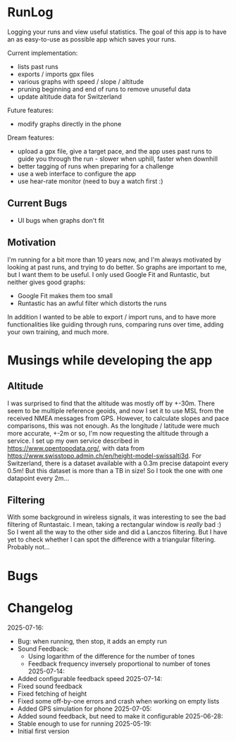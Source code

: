 # RunLog

Logging your runs and view useful statistics.
The goal of this app is to have an as easy-to-use as possible app which
saves your runs.

Current implementation:
- lists past runs
- exports / imports gpx files
- various graphs with speed / slope / altitude
- pruning beginning and end of runs to remove unuseful data
- update altitude data for Switzerland

Future features:
- modify graphs directly in the phone

Dream features:
- upload a gpx file, give a target pace, and the app uses past runs to guide you
through the run - slower when uphill, faster when downhill
- better tagging of runs when preparing for a challenge
- use a web interface to configure the app
- use hear-rate monitor (need to buy a watch first :)

## Current Bugs

- UI bugs when graphs don't fit

## Motivation

I'm running for a bit more than 10 years now, and I'm always motivated by looking
at past runs, and trying to do better.
So graphs are important to me, but I want them to be useful.
I only used Google Fit and Runtastic, but neither gives good graphs:
- Google Fit makes them too small
- Runtastic has an awful filter which distorts the runs

In addition I wanted to be able to export / import runs, and to have more functionalities
like guiding through runs, comparing runs over time, adding your own training, and much more.

# Musings while developing the app

## Altitude

I was surprised to find that the altitude was mostly off by +-30m.
There seem to be multiple reference geoids, and now I set it to use
MSL from the received NMEA messages from GPS.
However, to calculate slopes and pace comparisons, this was not enough.
As the longitude / latitude were much more accurate, +-2m or so, I'm now
requesting the altitude through a service.
I set up my own service described in https://www.opentopodata.org/, with
data from https://www.swisstopo.admin.ch/en/height-model-swissalti3d.
For Switzerland, there is a dataset available with a 0.3m precise datapoint
every 0.5m!
But this dataset is more than a TB in size!
So I took the one with one datapoint every 2m...

## Filtering

With some background in wireless signals, it was interesting to see
the bad filtering of Runtastaic.
I mean, taking a rectangular window is _really_ bad :)
So I went all the way to the other side and did a Lanczos filtering.
But I have yet to check whether I can spot the difference with a triangular filtering.
Probably not...

# Bugs

# Changelog

2025-07-16:
- Bug: when running, then stop, it adds an empty run
- Sound Feedback:
  - Using logarithm of the difference for the number of tones
  - Feedback frequency inversely proportional to number of tones 
2025-07-14:
- Added configurable feedback speed
2025-07-14:
- Fixed sound feedback
- Fixed fetching of height
- Fixed some off-by-one errors and crash when working on empty lists
- Added GPS simulation for phone
2025-07-05:
- Added sound feedback, but need to make it configurable
2025-06-28:
- Stable enough to use for running
2025-05-19:
- Initial first version

